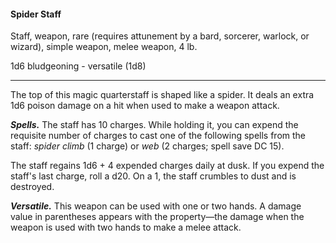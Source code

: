 #### Spider Staff

Staff, weapon, rare (requires attunement by a bard, sorcerer, warlock, or wizard), simple weapon, melee weapon, 4 lb.

1d6 bludgeoning  - versatile (1d8)

---

The top of this magic quarterstaff is shaped like a spider. It deals an extra 1d6 poison damage on a hit when used to make a weapon attack.

***Spells.*** The staff has 10 charges. While holding it, you can expend the requisite number of charges to cast one of the following spells from the staff: *spider climb* (1 charge) or *web* (2 charges; spell save DC 15).

The staff regains 1d6 + 4 expended charges daily at dusk. If you expend the staff's last charge, roll a d20. On a 1, the staff crumbles to dust and is destroyed.

***Versatile.*** This weapon can be used with one or two hands. A damage value in parentheses appears with the property—the damage when the weapon is used with two hands to make a melee attack.